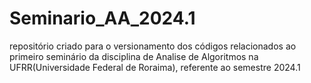 # Seminario_AA_2024.1
repositório criado para o versionamento dos códigos relacionados ao primeiro seminário da disciplina de Analise de Algoritmos na UFRR(Universidade Federal de Roraima), referente ao semestre 2024.1
